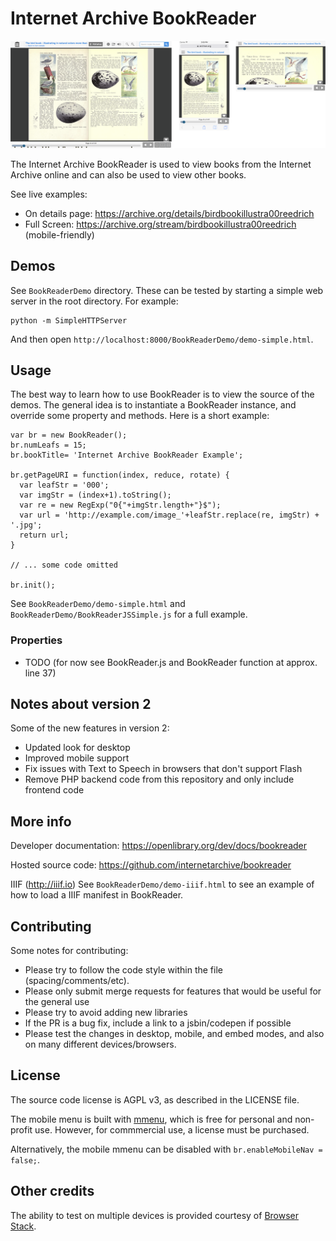 # Internet Archive BookReader

![](./screenshot.png)

The Internet Archive BookReader is used to view books from the Internet Archive online and can also be used to view other books.

See live examples:
- On details page: https://archive.org/details/birdbookillustra00reedrich
- Full Screen: https://archive.org/stream/birdbookillustra00reedrich (mobile-friendly)


## Demos

See `BookReaderDemo` directory. These can be tested by starting a simple web server in the root directory. For example:

```
python -m SimpleHTTPServer
```

And then open `http://localhost:8000/BookReaderDemo/demo-simple.html`.

## Usage

The best way to learn how to use BookReader is to view the source of the demos. The general idea is to instantiate a BookReader instance, and override some property and methods. Here is a short example:

```
var br = new BookReader();
br.numLeafs = 15;
br.bookTitle= 'Internet Archive BookReader Example';

br.getPageURI = function(index, reduce, rotate) {
  var leafStr = '000';
  var imgStr = (index+1).toString();
  var re = new RegExp("0{"+imgStr.length+"}$");
  var url = 'http://example.com/image_'+leafStr.replace(re, imgStr) + '.jpg';
  return url;
}

// ... some code omitted

br.init();
```

See `BookReaderDemo/demo-simple.html` and `BookReaderDemo/BookReaderJSSimple.js` for a full example.

### Properties

- TODO (for now see BookReader.js and BookReader function at approx. line 37)


## Notes about version 2

Some of the new features in version 2:
- Updated look for desktop
- Improved mobile support
- Fix issues with Text to Speech in browsers that don't support Flash
- Remove PHP backend code from this repository and only include frontend code


## More info

Developer documentation:
https://openlibrary.org/dev/docs/bookreader

Hosted source code:
https://github.com/internetarchive/bookreader

IIIF (http://iiif.io)
See `BookReaderDemo/demo-iiif.html` to see an example of how to load a IIIF manifest in BookReader.


## Contributing

Some notes for contributing:
- Please try to follow the code style within the file (spacing/comments/etc).
- Please only submit merge requests for features that would be useful for the general use
- Please try to avoid adding new libraries
- If the PR is a bug fix, include a link to a jsbin/codepen if possible
- Please test the changes in desktop, mobile, and embed modes, and also on many different devices/browsers.


## License

The source code license is AGPL v3, as described in the LICENSE file.

The mobile menu is built with [mmenu](http://mmenu.frebsite.nl/download.html), which is free for personal and non-profit use. However, for commmercial use, a license must be purchased.

Alternatively, the mobile mmenu can be disabled with `br.enableMobileNav = false;`.


## Other credits

The ability to test on multiple devices is provided courtesy of [Browser Stack](https://www.browserstack.com).

